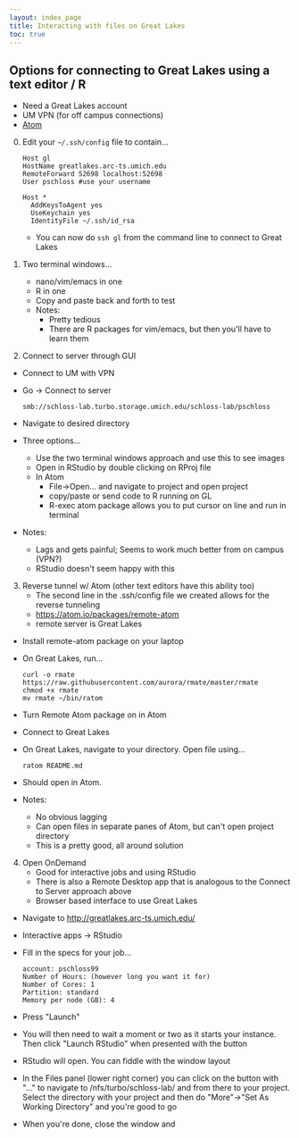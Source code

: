```yaml
---
layout: index_page
title: Interacting with files on Great Lakes
toc: true
---
```


## Options for connecting to Great Lakes using a text editor / R
* Need a Great Lakes account
* UM VPN (for off campus connections)
* [Atom](https://atom.io)

0. Edit your `~/.ssh/config` file to contain...

      ```
      Host gl
      HostName greatlakes.arc-ts.umich.edu
      RemoteForward 52698 localhost:52698
      User pschloss #use your username

      Host *
        AddKeysToAgent yes
        UseKeychain yes
        IdentityFile ~/.ssh/id_rsa
      ```
      
    * You can now do `ssh gl` from the command line to connect to Great Lakes


1. Two terminal windows...
   * nano/vim/emacs in one
   * R in one
   * Copy and paste back and forth to test
   * Notes:
     - Pretty tedious
     - There are R packages for vim/emacs, but then you'll have to learn them

2. Connect to server through GUI
  * Connect to UM with VPN
  * Go -> Connect to server
      
      ```
      smb://schloss-lab.turbo.storage.umich.edu/schloss-lab/pschloss
      ```
      
  * Navigate to desired directory
  * Three options...
    - Use the two terminal windows approach and use this to see images
    - Open in RStudio by double clicking on RProj file
    - In Atom
      - File->Open... and navigate to project and open project
      - copy/paste or send code to R running on GL
      - R-exec atom package allows you to put cursor on line and run in terminal
  * Notes:
    - Lags and gets painful; Seems to work much better from on campus (VPN?)
    - RStudio doesn't seem happy with this

3. Reverse tunnel w/ Atom (other text editors have this ability too)
     - The second line in the .ssh/config file we created allows for the reverse tunneling
     - https://atom.io/packages/remote-atom
     - remote server is Great Lakes
  * Install remote-atom package on your laptop
  * On Great Lakes, run...

    ```
    curl -o rmate https://raw.githubusercontent.com/aurora/rmate/master/rmate
    chmod +x rmate
    mv rmate ~/bin/ratom
    ```
    
  * Turn Remote Atom package on in Atom
  * Connect to Great Lakes
  * On Great Lakes, navigate to your directory. Open file using...

    ```
    ratom README.md
    ```
    
  * Should open in Atom.
  * Notes:
    - No obvious lagging
    - Can open files in separate panes of Atom, but can't open project directory
    - This is a pretty good, all around solution

4. Open OnDemand
    - Good for interactive jobs and using RStudio
    - There is also a Remote Desktop app that is analogous to the Connect to Server approach above
    - Browser based interface to use Great Lakes
  * Navigate to  http://greatlakes.arc-ts.umich.edu/
  * Interactive apps -> RStudio
  * Fill in the specs for your job...
    
    ```
    account: pschloss99
    Number of Hours: (however long you want it for)
    Number of Cores: 1
    Partition: standard
    Memory per node (GB): 4
    ```
  * Press "Launch"
  * You will then need to wait a moment or two as it starts your instance. Then click "Launch RStudio" when presented with the button
  * RStudio will open. You can fiddle with the window layout
  * In the Files panel (lower right corner) you can click on the button with "..." to navigate to /nfs/turbo/schloss-lab/<uniquename> and from there to your project. Select the directory with your project and then do "More"->"Set As Working Directory" and you're good to go
  * When you're done, close the window and 
